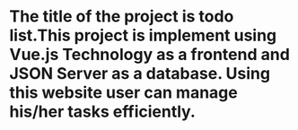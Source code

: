 <h1>The title of the project is todo list.This project is implement using Vue.js Technology as a frontend and JSON Server as a database. Using this website user can manage his/her tasks efficiently.</h1>
